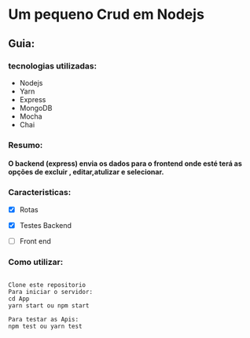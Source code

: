 # Um pequeno Crud em Nodejs
	
## Guia:
### tecnologias utilizadas:
 - Nodejs
 - Yarn
 - Express
 - MongoDB
 - Mocha
 - Chai

### Resumo:
####  O backend (express) envia os dados para o frontend onde esté terá as opções de excluir , editar,atulizar e selecionar.
### Caracteristicas:

- [x] Rotas
- [x] Testes Backend
- [ ] Front end




### Como utilizar:
<pre>
<code> 
Clone este repositorio
Para iniciar o servidor:
cd App
yarn start ou npm start

Para testar as Apis:
npm test ou yarn test
</code>
</pre>
